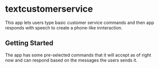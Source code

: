 # textcustomerservice

This app lets users type basic customer service commands and then app responds with speech to create a phone-like innteraction. 

## Getting Started

The app has some pre-selected commands that it will accept as of right now and can respond based on the messages the users sends it.
